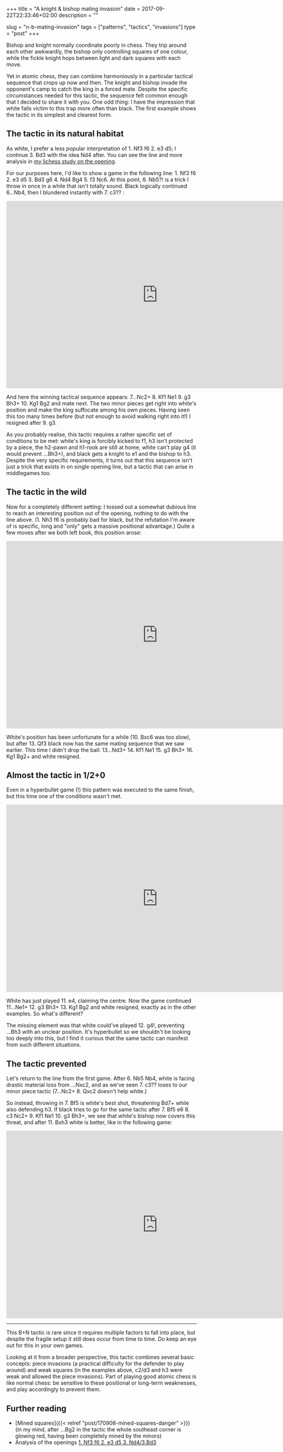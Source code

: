 +++
title = "A knight & bishop mating invasion"
date = 2017-09-22T22:33:46+02:00
description = ""

slug = "n-b-mating-invasion"
tags = ["patterns", "tactics", "invasions"]
type = "post"
+++

Bishop and knight normally coordinate poorly in chess. They trip around each other awkwardly, the bishop only controlling squares of one colour, while the fickle knight hops between light and dark squares with each move.

Yet in atomic chess, they can combine harmoniously in a particular tactical sequence that crops up now and then. The knight and bishop invade the opponent's camp to catch the king in a forced mate. Despite the specific circumstances needed for this tactic, the sequence felt common enough that I decided to share it with you. One odd thing: I have the impression that white falls victim to this trap more often than black.
The first example shows the tactic in its simplest and clearest form.


## The tactic in its natural habitat ##
As white, I prefer a less popular interpretation of 1. Nf3 f6 2. e3 d5; I continue 3. Bd3 with the idea Nd4 after. You can see the line and more analysis in [my lichess study on the opening](https://lichess.org/study/Dc345Be0).

For our purposes here, I'd like to show a game in the following line: 1. Nf3 f6 2. e3 d5 3. Bd3 g6 4. Nd4 Bg4 5. f3 Nc6. At this point, 6. Nb5?! is a trick I throw in once in a while that isn't totally sound. Black logically continued 6...Nb4, then I blundered instantly with 7. c3?? :

<iframe width=800 height=495 frameborder=0 src="https://lichess.org/embed/XE5ZpZnz#13"></iframe>

And here the winning tactical sequence appears: 7...Nc2+ 8. Kf1 Ne1 9. g3 Bh3+ 10. Kg1 Bg2 and mate next. The two minor pieces get right into white's position and make the king suffocate among his own pieces. Having seen this too many times before (but not enough to avoid walking right into it!) I resigned after 9. g3.

As you probably realise, this tactic requires a rather specific set of conditions to be met: white's king is forcibly kicked to f1, h3 isn't protected by a piece, the h2-pawn and h1-rook are still at home, white can't play g4 (it would prevent ...Bh3+), and black gets a knight to e1 and the bishop to h3. Despite the very specific requirements, it turns out that this sequence isn't just a trick that exists in on single opening line, but a tactic that can arise in middlegames too.


## The tactic in the wild ##
Now for a completely different setting: I tossed out a somewhat dubious line to reach an interesting position out of the opening, nothing to do with the line above. (1. Nh3 f6 is probably bad for black, but the refutation I'm aware of is specific, long and "only" gets a massive positional advantage.) Quite a few moves after we both left book, this position arose:

<iframe width=800 height=495 frameborder=0 src="https://lichess.org/embed/XFlECLzg/black#25"></iframe>

White's position has been unfortunate for a while (10. Bxc6 was too slow), but after 13. Qf3 black now has the same mating sequence that we saw earlier. This time I didn't drop the ball:
13...Nd3+ 14. Kf1 Ne1 15. g3 Bh3+ 16. Kg1 Bg2+ and white resigned.


## Almost the tactic in 1/2+0 ##
Even in a hyperbullet game (!) this pattern was executed to the same finish, but this time one of the conditions wasn't met.

<iframe width=800 height=495 frameborder=0 src="https://lichess.org/embed/fRardk5d#21"></iframe>

White has just played 11. e4, claiming the centre. Now the game continued 11...Ne1+ 12. g3 Bh3+ 13. Kg1 Bg2 and white resigned, exactly as in the other examples. So what's different?

The missing element was that white could've played 12. g4!, preventing ...Bh3 with an unclear position. It's hyperbullet so we shouldn't be looking too deeply into this, but I find it curious that the same tactic can manifest from such different situations.


## The tactic prevented ##
Let's return to the line from the first game. After 6. Nb5 Nb4, white is facing drastic material loss from ...Nxc2, and as we've seen 7. c3?? loses to our minor piece tactic (7...Nc2+ 8. Qxc2 doesn't help white.)

So instead, throwing in 7. Bf5 is white's best shot, threatening Bd7+ while also defending h3. If black tries to go for the same tactic after 7. Bf5 e6 8. c3 Nc2+ 9. Kf1 Ne1 10. g3 Bh3+, we see that white's bishop now covers this threat, and after 11. Bxh3 white is better, like in the following game:

<iframe width=800 height=495 frameborder=0 src="https://lichess.org/embed/vDs7yOrA#12"></iframe>

-----------

This B+N tactic is rare since it requires multiple factors to fall into place, but despite the fragile setup it still does occur from time to time. Do keep an eye out for this in your own games.

Looking at it from a broader perspective, this tactic combines several basic concepts: piece invasions (a practical difficulty for the defender to play around) and weak squares (in the examples above, c2/d3 and h3 were weak and allowed the piece invasions). Part of playing good atomic chess is like normal chess: be sensitive to these positional or long-term weaknesses, and play accordingly to prevent them.


## Further reading ##

* [Mined squares]({{< relref "post/170908-mined-squares-danger" >}}) (in my mind, after ...Bg2 in the tactic the whole southeast corner is glowing red, having been completely mined by the minors)
* Analysis of the openings [1. Nf3 f6 2. e3 d5 3. Nd4/3.Bd3](https://lichess.org/study/Dc345Be0)